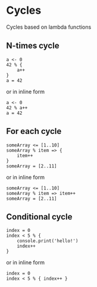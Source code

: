 # Cycles
Cycles based on lambda functions
## N-times cycle
```
a <- 0
42 % {
    a++
}
a = 42
```
or in inline form
```
a <- 0
42 % a++
a = 42
```

## For each cycle
```
someArray <= [1..10]
someArray % item => {
    item++
}
someArray = [2..11]
```
or in inline form
```
someArray <= [1..10]
someArray % item => item++
someArray = [2..11]
```

## Conditional cycle
```
index = 0
index < 5 % {
    console.print('hello!')
    index++
}
```
or in inline form
```
index = 0
index < 5 % { index++ }
```
